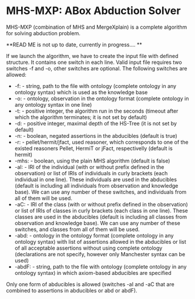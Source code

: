 # MHS-MXP: ABox Abduction Solver

MHS-MXP (combination of MHS and MergeXplain) is a complete algorithm for solving abduction problem.

**READ ME is not up to date, currently in progress.... **

If we launch the algorithm, we have to create the input file with defined structure. It contains one switch in each line. Valid input file requires two switches -f and -o, other switches are optional. The following switches are allowed:
* -f: - string, path to the file with ontology (complete ontology in any ontology syntax) which is used as the knowledge base
* -o: - ontology, observation in the ontology format (complete ontology in any ontology syntax in one line)
* -t: - positive integer, the algorithm run in the seconds (timeout after which the algorithm terminates; it is not set by default)
* -d: - positive integer, maximal depth of the HS-Tree (it is not set by default) 
* -n: - boolean, negated assertions in the abducibles (default is true)
* -r: - pellet/hermit/jfact, used reasoner, which corresponds to one of the existed reasoners Pellet, HermiT or jFact, respectivelly (default is hermit)
* -mhs: - boolean, using the plain MHS algorithm (default is false)
* -aI: - IRI of the individual (with or without prefix defined in the observation) or list of IRIs of individuals in curly brackets (each individual in one line). These individuals are used in the abducibles (default is including all individuals from observation and knowledge base). We can use any number of these switches, and individuals from all of them will be used.
* -aC: - IRI of the class (with or without prefix defined in the observation) or list of IRIs of classes in curly brackets (each class in one line). These classes are used in the abducibles (default is including all classes from observation and knowledge base). We can use any number of these switches, and classes from all of them will be used.
* -abd: - ontology in the ontology format (complete ontology in any ontology syntax) with list of assertions allowed in the abducibles or list of all acceptable assertions without using complete ontology (declarations are not specify, however only Manchester syntax can be used)
* -abdF: - string, path to the file with ontology (complete ontology in any ontology syntax) in which axiom-based abducibles are specified

Only one form of abducibles is allowed (switches -aI and -aC that are combined to assertions in abducibles or abd or abdF).


